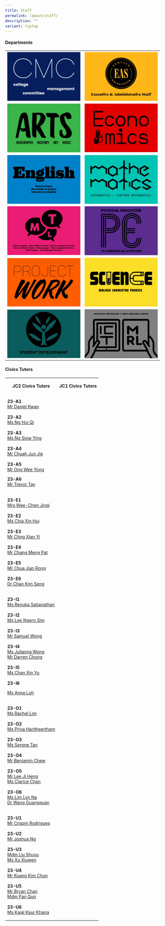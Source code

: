 ```yaml
---
title: Staff
permalink: /about/staff/
description: ""
variant: tiptap
---
```

<h4><strong>Departments</strong></h4><table><tbody><tr><th rowspan="1" colspan="1"><a class="isomer-image-wrapper" href="https://www.eunoiajc.moe.edu.sg/about/staff/cmc/"><img style="width:100%" height="auto" width="100%" src="/images/CMC.jpg"></a></th><th rowspan="1" colspan="1"><a class="isomer-image-wrapper" href="https://www.eunoiajc.moe.edu.sg/about/staff/eas/"><img style="width:100%" height="auto" width="100%" src="/images/Staff/EAS.jpg"></a></th></tr><tr><td rowspan="1" colspan="1"><a class="isomer-image-wrapper" href="https://www.eunoiajc.moe.edu.sg/about/staff/arts/"><img style="width:100%" height="auto" width="100%" src="/images/arts.jpg"></a></td><td rowspan="1" colspan="1"><a class="isomer-image-wrapper" href="https://www.eunoiajc.moe.edu.sg/about/staff/econs/"><img style="width:100%" height="auto" width="100%" src="/images/econs.jpg"></a></td></tr><tr><td rowspan="1" colspan="1"><a class="isomer-image-wrapper" href="https://www.eunoiajc.moe.edu.sg/about/staff/english/"><img style="width:100%" height="auto" width="100%" src="/images/english.jpg"></a></td><td rowspan="1" colspan="1"><a class="isomer-image-wrapper" href="https://www.eunoiajc.moe.edu.sg/about/staff/maths/"><img style="width:100%" height="auto" width="100%" src="/images/mathematics.jpg"></a></td></tr><tr><td rowspan="1" colspan="1"><a class="isomer-image-wrapper" href="https://www.eunoiajc.moe.edu.sg/about/staff/mtl/"><img style="width:100%" height="auto" width="100%" src="/images/Staff/MTL.jpg"></a></td><td rowspan="1" colspan="1"><a class="isomer-image-wrapper" href="https://www.eunoiajc.moe.edu.sg/about/staff/pe/"><img style="width:100%" height="auto" width="100%" src="/images/Staff/Physical%20Education.jpg"></a></td></tr><tr><td rowspan="1" colspan="1"><a class="isomer-image-wrapper" href="https://www.eunoiajc.moe.edu.sg/about/staff/pw/"><img style="width:100%" height="auto" width="100%" src="/images/Staff/Project%20Work.jpg"></a></td><td rowspan="1" colspan="1"><a class="isomer-image-wrapper" href="https://www.eunoiajc.moe.edu.sg/about/staff/science/"><img style="width:100%" height="auto" width="100%" src="/images/Staff/Science.jpg"></a></td></tr><tr><td rowspan="1" colspan="1"><a class="isomer-image-wrapper" href="https://www.eunoiajc.moe.edu.sg/about/staff/sd/"><img style="width:100%" height="auto" width="100%" src="/images/Student%20Development.jpg"></a></td><td rowspan="1" colspan="1"><a class="isomer-image-wrapper" href="https://www.eunoiajc.moe.edu.sg/about/staff/ict/"><img style="width:100%" height="auto" width="100%" src="/images/ICT%20MRL.jpg"></a></td></tr></tbody></table><h4><strong>Civics Tutors</strong></h4><p></p><table><tbody><tr><th rowspan="1" colspan="1"><p>JC2 Civics Tutors</p></th><th rowspan="1" colspan="1"><p>JC1 Civics Tutors</p></th></tr><tr><td rowspan="1" colspan="1"><p><strong>23-A1<br></strong><a href="https://www.eunoiajc.moe.edu.sg/about/staff/pw/mr-daniel-kwan/" rel="noopener noreferrer nofollow" target="_blank">Mr Daniel Kwan</a><br><br><strong>23-A2<br></strong><a href="https://www.eunoiajc.moe.edu.sg/about/staff/english/ms-ng-hui-qi/" rel="noopener noreferrer nofollow" target="_blank">Ms Ng Hui Qi </a><br><br><strong>23-A3</strong> <br><a href="https://www.eunoiajc.moe.edu.sg/about/staff/science/ms-ng-siow-ying/" rel="noopener noreferrer nofollow" target="_blank">Ms Ng Siow Ying</a><br><br><strong>23-A4</strong><br><a href="https://www.eunoiajc.moe.edu.sg/about/staff/econs/mrchuahjunjie/" rel="noopener noreferrer nofollow" target="_blank">Mr Chuah Jun Jie</a><br><br><strong>23-A5<br></strong><a href="https://www.eunoiajc.moe.edu.sg/about/staff/science/mr-ong-wee-yong/" rel="noopener noreferrer nofollow" target="_blank">Mr Ong Wee Yong</a><br></p><p><strong>23-A6</strong><br><a href="https://www.eunoiajc.moe.edu.sg/about/staff/pe/mr-trevor-tay/" rel="noopener noreferrer nofollow" target="_blank">Mr Trevor Tay</a></p></td><td rowspan="1" colspan="1"><p></p></td></tr><tr><td rowspan="1" colspan="1"><p><strong>23-E1</strong><br><a href="https://www.eunoiajc.moe.edu.sg/about/staff/econs/mrs-wee-chen-jinqi/" rel="noopener noreferrer nofollow" target="_blank">Mrs Wee-Chen Jinqi</a><br><br><strong>23-E2</strong><br><a href="https://www.eunoiajc.moe.edu.sg/about/staff/science/ms-chia-xin-hui/" rel="noopener noreferrer nofollow" target="_blank">Ms Chia Xin Hui</a><br><br><strong>23-E3 </strong><br><a href="https://www.eunoiajc.moe.edu.sg/about/staff/maths/mr-chng-xian-yi/" rel="noopener noreferrer nofollow" target="_blank">Mr Chng Xian Yi</a><br><br><strong>23-E4 </strong><br><a href="https://www.eunoiajc.moe.edu.sg/staff/mathematics/mr-chang-meng-pat/" rel="noopener noreferrer nofollow" target="_blank">Mr Chang Meng Pat</a><br><br><strong>23-E5 </strong><br><a href="https://www.eunoiajc.moe.edu.sg/about/staff/maths/mr-chua-jian-rong/" rel="noopener noreferrer nofollow" target="_blank">Mr Chua Jian Rong</a><br><br><strong>23-E6 </strong><br><a href="https://www.eunoiajc.moe.edu.sg/about/staff/science/dr-chan-kim-seng/" rel="noopener noreferrer nofollow" target="_blank">Dr Chan Kim Seng</a><br></p></td><td rowspan="1" colspan="1"><p></p><p></p></td></tr><tr><td rowspan="1" colspan="1"><p><strong>23-I1</strong><br><a href="https://www.eunoiajc.moe.edu.sg/about/staff/english/ms-renuka-satianathan/" rel="noopener noreferrer nofollow" target="_blank">Ms Renuka Satianathan</a><br><br><strong>23-I2</strong><br><a href="https://www.eunoiajc.moe.edu.sg/about/staff/maths/ms-lee-ngern-sim/" rel="noopener noreferrer nofollow" target="_blank">Ms Lee Ngern Sim</a><br><br><strong>23-I3<br></strong><a href="https://www.eunoiajc.moe.edu.sg/about/staff/english/mr-samuel-wong/" rel="noopener noreferrer nofollow" target="_blank">Mr Samuel Wong</a><br><br><strong>23-I4<br></strong><a href="https://www.eunoiajc.moe.edu.sg/about/staff/econs/ms-juliana-wong/" rel="noopener noreferrer nofollow" target="_blank">Ms Julianna Wong</a><br><a href="https://www.eunoiajc.moe.edu.sg/about/staff/english/mr-darren-chong/" rel="noopener noreferrer nofollow" target="_blank">Mr Darren Chong</a><br><br><strong>23-I5<br></strong><a href="https://www.eunoiajc.moe.edu.sg/about/staff/science/ms-chan-xin-yu/" rel="noopener noreferrer nofollow" target="_blank">Ms Chan Xin Yu</a><br><br><strong>23-I6</strong></p><p><a href="https://www.eunoiajc.moe.edu.sg/about/staff/pe/ms-loh-kai-suan/" rel="noopener noreferrer nofollow" target="_blank">Ms Anna Loh</a><br></p></td><td rowspan="1" colspan="1"><p></p></td></tr><tr><td rowspan="1" colspan="1"><p><strong>23-O1</strong><br><a href="https://www.eunoiajc.moe.edu.sg/about/staff/arts/ms-rachel-lim/" rel="noopener noreferrer nofollow" target="_blank">Ms Rachel Lim</a><br><br><strong>23-O2</strong><br><a href="https://www.eunoiajc.moe.edu.sg/about/staff/english/ms-priyah-haritheertham/" rel="noopener noreferrer nofollow" target="_blank">Ms Priya Haritheertham</a> <br><br><strong>23-O3</strong><br><a href="https://www.eunoiajc.moe.edu.sg/about/staff/econs/ms-serene-tan/" rel="noopener noreferrer nofollow" target="_blank">Ms Serene Tan</a><br><br><strong>23-O4</strong><br><a href="benjamin.chew@ejc.edu.sg" rel="noopener noreferrer nofollow" target="_blank">Mr Benjamin Chew</a><br><br><strong>23-O5</strong><br><a href="https://www.eunoiajc.moe.edu.sg/about/staff/arts/mr-lee-ji-heng/" rel="noopener noreferrer nofollow" target="_blank">Mr Lee Ji Heng</a><br><a href="https://www.eunoiajc.moe.edu.sg/about/staff/maths/ms-clarice-chan/" rel="noopener noreferrer nofollow" target="_blank">Ms Clarice Chan</a><br><br><strong>23-O6</strong><br><a href="https://www.eunoiajc.moe.edu.sg/about/staff/econs/ms-lim-lyn-na/" rel="noopener noreferrer nofollow" target="_blank">Ms Lim Lyn Na</a><br><a href="https://www.eunoiajc.moe.edu.sg/about/staff/science/dr-wang-guangquan/" rel="noopener noreferrer nofollow" target="_blank">Dr Wang Guangquan</a><br></p></td><td rowspan="1" colspan="1"><p></p><p></p><p></p></td></tr><tr><td rowspan="1" colspan="1"><p><strong>23-U1</strong><br><a href="https://www.eunoiajc.moe.edu.sg/about/staff/english/mr-crispin-rodrigues/" rel="noopener noreferrer nofollow" target="_blank">Mr Crispin Rodrigues</a><br><br><strong>23-U2</strong><br><a href="https://www.eunoiajc.moe.edu.sg/about/staff/english/mr-joshua-ng/" rel="noopener noreferrer nofollow" target="_blank">Mr Joshua Ng</a> <br><br><strong>23-U3</strong><br><a href="https://www.eunoiajc.moe.edu.sg/about/staff/science/mdm-liu-shuyu/" rel="noopener noreferrer nofollow" target="_blank">Mdm Liu Shuyu</a><br><a href="https://www.eunoiajc.moe.edu.sg/staff/english/ms-xu-xiuwen/" rel="noopener noreferrer nofollow" target="_blank">Ms Xu Xiuwen</a><br><br><strong>23-U4</strong><br><a href="https://www.eunoiajc.moe.edu.sg/about/staff/maths/mr-kuang-kim-chun/" rel="noopener noreferrer nofollow" target="_blank">Mr Kuang Kim Chun</a><br><br><strong>23-U5</strong><br><a href="https://www.eunoiajc.moe.edu.sg/about/staff/pe/mr-bryan-chan/" rel="noopener noreferrer nofollow" target="_blank">Mr Bryan Chan</a><br><a href="https://www.eunoiajc.moe.edu.sg/about/staff/mtl/mdm-pan-qun/" rel="noopener noreferrer nofollow" target="_blank">Mdm Pan Qun</a><br><br><strong>23-U6</strong><br><a href="https://www.eunoiajc.moe.edu.sg/about/staff/english/ms-kajal-kaur-khaira/" rel="noopener noreferrer nofollow" target="_blank">Ms Kajal Kaur Khaira</a></p></td><td rowspan="1" colspan="1"><p></p><p></p><p></p></td></tr></tbody></table><p></p>